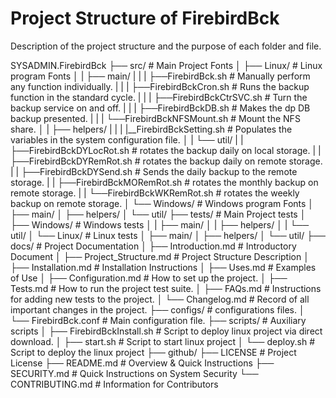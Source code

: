 # Project Structure of FirebirdBck

Description of the project structure and the purpose of each folder and file.

SYSADMIN.FirebirdBck
├── src/ # Main Project Fonts
│ ├── Linux/ # Linux program Fonts
│ | ├── main/
| | | ├──FirebirdBck.sh # Manually perform any function individually.
| | | ├──FirebirdBckCron.sh # Runs the backup function in the standard cycle.
| | | ├──FirebirdBckCtrSVC.sh # Turn the backup service on and off.
| | | ├──FirebirdBckDB.sh # Makes the dp DB backup presented.
| | | └──FirebirdBckNFSMount.sh # Mount the NFS share.
│ | ├── helpers/
| | | |__FirebirdBckSetting.sh # Populates the variables in the system configuration file.
│ | └── util/
| |   ├──FirebirdBckDYLocRot.sh # rotates the backup daily on local storage.
| |   ├──FirebirdBckDYRemRot.sh # rotates the backup daily on remote storage.
| |   ├──FirebirdBckDYSend.sh # Sends the daily backup to the remote storage.
| |   ├──FirebirdBckMORemRot.sh # rotates the monthly backup on remote storage.
| |   └──FirebirdBckWKRemRot.sh # rotates the weekly backup on remote storage.
│ └── Windows/ # Windows program Fonts
│   ├── main/
│   ├── helpers/
│   └── util/
├── tests/ # Main Project tests
│ ├── Windows/ # Windows tests
│ | ├── main/
│ | ├── helpers/
│ | └── util/
│ └── Linux/ # Linux tests
│   ├── main/
│   ├── helpers/
│   └── util/
├── docs/ # Project Documentation
│ ├── Introduction.md # Introductory Document
│ ├── Project_Structure.md # Project Structure Description
│ ├── Installation.md # Installation Instructions
│ ├── Uses.md # Examples of Use
│ ├── Configuration.md # How to set up the project.
│ ├── Tests.md # How to run the project test suite.
│ ├── FAQs.md # Instructions for adding new tests to the project.
│ └── Changelog.md # Record of all important changes in the project.
├── configs/ # configurations files.
│ └── FirebirdBck.conf # Main configuration file.
├── scripts/ # Auxiliary scripts
│ ├── FirebirdBckInstall.sh # Script to deploy linux project via direct download.
│ ├── start.sh # Script to start linux project
│ └── deploy.sh # Script to deploy the linux project
├── github/
├── LICENSE # Project License
├── README.md # Overview & Quick Instructions
├── SECURITY.md # Quick Instructions on System Security
└── CONTRIBUTING.md # Information for Contributors
